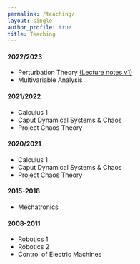 ```yaml
---
permalink: /teaching/
layout: single
author_profile: true
title: Teaching
---
```


#### 2022/2023
* Perturbation Theory <a onclick="ga('send', 'event', 'Downloads', 'Click', 'Lecture Notes Downloaded downloaded');" href="https://hildejk.xyz/uploads/Notes_on_Perturbation_Theory_v0_1.pdf">(Lecture notes v1)</a>
* Multivariable Analysis

#### 2021/2022
* Calculus 1
* Caput Dynamical Systems & Chaos
* Project Chaos Theory

#### 2020/2021
* Calculus 1
* Caput Dynamical Systems & Chaos
* Project Chaos Theory

#### 2015-2018
* Mechatronics

#### 2008-2011
* Robotics 1
* Robotics 2
* Control of Electric Machines
